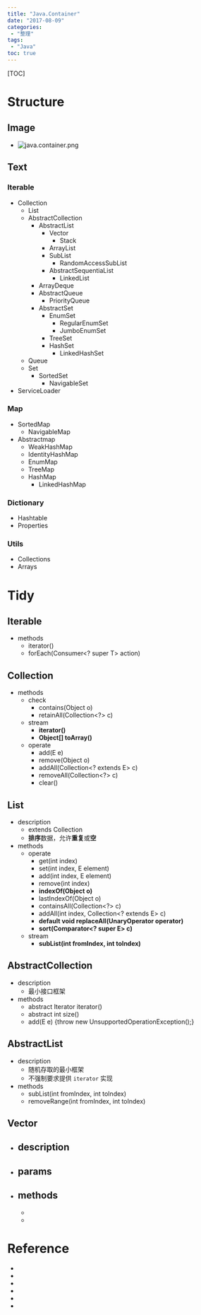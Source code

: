 ```yaml
---
title: "Java.Container"
date: "2017-08-09"
categories:
 - "整理"
tags:
 - "Java"
toc: true
---
```



[TOC]

# Structure
## Image
- ![java.container.png](http://otzm88f21.bkt.clouddn.com/32445d0d-3135-4eb3-a0f7-2217ff29d269.png)

## Text
### Iterable
- Collection
	- List
	- AbstractCollection
		- AbstractList
			- Vector
				- Stack
			- ArrayList
			- SubList
				- RandomAccessSubList
			- AbstractSequentiaList
				- LinkedList
		- ArrayDeque
		- AbstractQueue
			- PriorityQueue
		- AbstractSet
			- EnumSet
				- RegularEnumSet
				- JumboEnumSet
			- TreeSet
			- HashSet
				- LinkedHashSet
	- Queue
	- Set
		- SortedSet
			- NavigableSet
- ServiceLoader

### Map
- SortedMap
	- NavigableMap
- Abstractmap
	- WeakHashMap
	- IdentityHashMap
	- EnumMap
	- TreeMap
	- HashMap
		- LinkedHashMap

### Dictionary
- Hashtable
- Properties

### Utils
- Collections
- Arrays


# Tidy

## Iterable
- methods
    - iterator()
    - forEach(Consumer<? super T> action)

## Collection
- methods
	- check
	    - contains(Object o)
	    - retainAll(Collection<?> c)
    - stream
	    - **iterator()**
	    - **Object[] toArray()**
    - operate
	    - add(E e)
	    - remove(Object o)
	    - addAll(Collection<? extends E> c)
	    - removeAll(Collection<?> c)
	    - clear()


## List
- description
	- extends Collection
	- **排序**数据，允许**重复**或**空**
- methods
	- operate
	    - get(int index)
	    - set(int index, E element)
	    - add(int index, E element)
	    - remove(int index)
	    - **indexOf(Object o)**
	    - lastIndexOf(Object o)
	    - containsAll(Collection<?> c)
	    - addAll(int index, Collection<? extends E> c)
	    - **default void replaceAll(UnaryOperator<E> operator)**
	    - **sort(Comparator<? super E> c)**
	- stream
	    - **subList(int fromIndex, int toIndex)**


## AbstractCollection
- description
    - 最小接口框架
- methods
    - abstract Iterator<E> iterator()
    - abstract int size()
    - add(E e) {throw new UnsupportedOperationException();}

## AbstractList
- description
    - 随机存取的最小框架
    - 不强制要求提供 `iterator` 实现
- methods
    - subList(int fromIndex, int toIndex)
    - removeRange(int fromIndex, int toIndex)


## Vector
- description
    - 
- params
    - 
- methods
    - 
    - 
    - 


    
# Reference
- []()
- []()
- []()
- []()
- []()
- []()